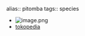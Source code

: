 alias:: pitomba
tags:: species

- ![image.png](https://peach-geographical-bat-397.mypinata.cloud/ipfs/QmSkCarB7tK6mx1TvaP7DLcWYBBYhRTRWraeUBJFwECqjV)
- [tokopedia](https://www.tokopedia.com/g-grow/bibit-tanaman-buah-pitomba-da-bahia-uvalheira-eugenia-luschnathiana?extParam=ivf%3Dfalse%26src%3Dsearch)